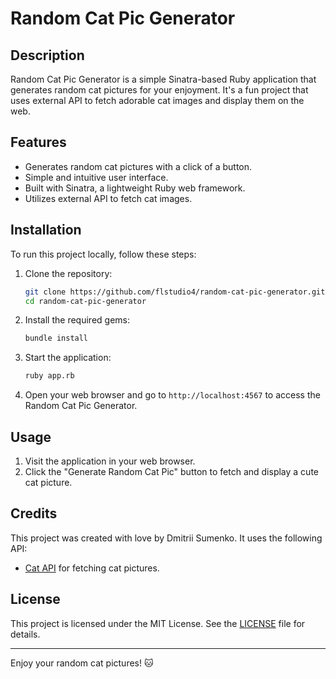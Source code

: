 # Random Cat Pic Generator

## Description

Random Cat Pic Generator is a simple Sinatra-based Ruby application that generates random cat pictures for your enjoyment. It's a fun project that uses external API to fetch adorable cat images and display them on the web.

## Features

- Generates random cat pictures with a click of a button.
- Simple and intuitive user interface.
- Built with Sinatra, a lightweight Ruby web framework.
- Utilizes external API to fetch cat images.

## Installation

To run this project locally, follow these steps:

1. Clone the repository:

   ```bash
   git clone https://github.com/flstudio4/random-cat-pic-generator.git
   cd random-cat-pic-generator
   ```

2. Install the required gems:

   ```bash
   bundle install
   ```

3. Start the application:

   ```bash
   ruby app.rb
   ```

4. Open your web browser and go to `http://localhost:4567` to access the Random Cat Pic Generator.

## Usage

1. Visit the application in your web browser.
2. Click the "Generate Random Cat Pic" button to fetch and display a cute cat picture.

## Credits

This project was created with love by Dmitrii Sumenko. It uses the following API:

- [Cat API]([https://www.example.com/cat-api](https://thecatapi.com)) for fetching cat pictures.

## License

This project is licensed under the MIT License. See the [LICENSE](LICENSE) file for details.

---

Enjoy your random cat pictures! 🐱
